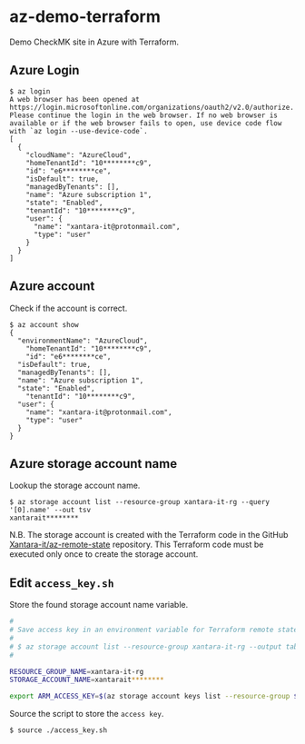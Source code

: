 # az-demo-terraform

Demo CheckMK site in Azure with Terraform.

## Azure Login

```console
$ az login
A web browser has been opened at https://login.microsoftonline.com/organizations/oauth2/v2.0/authorize. Please continue the login in the web browser. If no web browser is available or if the web browser fails to open, use device code flow with `az login --use-device-code`.
[
  {
    "cloudName": "AzureCloud",
    "homeTenantId": "10********c9",
    "id": "e6********ce",
    "isDefault": true,
    "managedByTenants": [],
    "name": "Azure subscription 1",
    "state": "Enabled",
    "tenantId": "10********c9",
    "user": {
      "name": "xantara-it@protonmail.com",
      "type": "user"
    }
  }
]
```
## Azure account

Check if the account is correct.

```console
$ az account show
{
  "environmentName": "AzureCloud",
    "homeTenantId": "10********c9",
    "id": "e6********ce",
  "isDefault": true,
  "managedByTenants": [],
  "name": "Azure subscription 1",
  "state": "Enabled",
    "tenantId": "10********c9",
  "user": {
    "name": "xantara-it@protonmail.com",
    "type": "user"
  }
}
```

## Azure storage account name

Lookup the storage account name.

```console
$ az storage account list --resource-group xantara-it-rg --query '[0].name' --out tsv
xantarait********
```

N.B. The storage account is created with the Terraform code in the GitHub
[Xantara-it/az-remote-state](https://github.com/Xantara-it/az-remote-state)
repository.
This Terraform code must be executed only once to create the
storage account.

## Edit `access_key.sh`

Store the found storage account name variable.

```bash
#
# Save access key in an environment variable for Terraform remote state.
#
# $ az storage account list --resource-group xantara-it-rg --output table
#

RESOURCE_GROUP_NAME=xantara-it-rg
STORAGE_ACCOUNT_NAME=xantarait********

export ARM_ACCESS_KEY=$(az storage account keys list --resource-group ${RESOURCE_GROUP_NAME} --account-name ${STORAGE_ACCOUNT_NAME} --query '[0].value' -o tsv)
```

Source the script to store the `access key`.

```console
$ source ./access_key.sh
```
